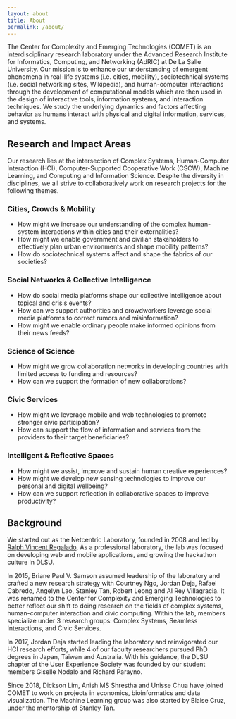 ```yaml
---
layout: about
title: About
permalink: /about/
---
```


The Center for Complexity and Emerging Technologies (COMET) is an interdisciplinary research laboratory under the Advanced Research Institute for Informatics, Computing, and Networking (AdRIC) at De La Salle University. Our mission is to enhance our understanding of <span class="about-highlight">emergent phenomena in real-life systems (i.e. cities, mobility), sociotechnical systems (i.e. social networking sites, Wikipedia), and human-computer interactions</span> through the development of <span class="about-highlight">computational models</span> which are then used in the design of <span class="about-highlight">interactive tools, information systems, and interaction techniques</span>. We study the underlying dynamics and factors affecting behavior as humans interact with physical and digital information, services, and systems. 

## Research and Impact Areas

Our research lies at the intersection of Complex Systems, Human-Computer Interaction (HCI), Computer-Supported Cooperative Work (CSCW), Machine Learning, and Computing and Information Science. Despite the diversity in disciplines, we all strive to collaboratively work on research projects for the following themes.

### Cities, Crowds & Mobility
- How might we increase our understanding of the complex human-system interactions within cities and their externalities?
- How might we enable government and civilian stakeholders to effectively plan urban environments and shape mobility patterns?
- How do sociotechnical systems affect and shape the fabrics of our societies?

### Social Networks & Collective Intelligence
- How do social media platforms shape our collective intelligence about topical and crisis events?
- How can we support authorities and crowdworkers leverage social media platforms to correct rumors and misinformation?
- How might we enable ordinary people make informed opinions from their news feeds? 

### Science of Science
- How might we grow collaboration networks in developing countries with limited access to funding and resources?
- How can we support the formation of new collaborations?

### Civic Services
- How might we leverage mobile and web technologies to promote stronger civic participation?
- How can support the flow of information and services from the providers to their target beneficiaries?

### Intelligent & Reflective Spaces
- How might we assist, improve and sustain human creative experiences?
- How might we develop new sensing technologies to improve our personal and digital wellbeing?
- How can we support reflection in collaborative spaces to improve productivity?

## Background

We started out as the Netcentric Laboratory, founded in 2008 and led by [Ralph Vincent Regalado](https://www.linkedin.com/in/rvregalado/). As a professional laboratory, the lab was focused on developing web and mobile applications, and growing the hackathon culture in DLSU.

In 2015, Briane Paul V. Samson assumed leadership of the laboratory and crafted a new research strategy with Courtney Ngo, Jordan Deja, Rafael Cabredo, Angelyn Lao, Stanley Tan, Robert Leong and Al Rey Villagracia. It was renamed to the Center for Complexity and Emerging Technologies to better reflect our shift to doing research on the fields of complex systems, human-computer interaction and civic computing. Within the lab, members specialize under 3 research groups: Complex Systems, Seamless Interactions, and Civic Services. 

In 2017, Jordan Deja started leading the laboratory and reinvigorated our HCI research efforts, while 4 of our faculty researchers pursued PhD degrees in Japan, Taiwan and Australia. With his guidance, the DLSU chapter of the User Experience Society was founded by our student members Giselle Nodalo and Richard Parayno.

Since 2018, Dickson Lim, Anish MS Shrestha and Unisse Chua have joined COMET to work on projects in economics, bioinformatics and data visualization. The Machine Learning group was also started by Blaise Cruz, under the mentorship of Stanley Tan. 